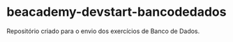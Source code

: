 # beacademy-devstart-bancodedados
 Repositório criado para o envio dos exercícios de Banco de Dados.

